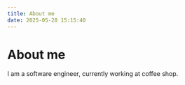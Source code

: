 ```yaml
---
title: About me
date: 2025-05-28 15:15:40
---
```


# About me
I am a software engineer, currently working at coffee shop. 